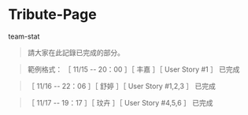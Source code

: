 # Tribute-Page
team-stat

>  請大家在此記錄已完成的部分。

>  範例格式：
> ［ 11/15 -- 20：00 ］［ 丰嘉 ］［ User Story #1 ］ 已完成

>［ 11/16 -- 22：06 ］［ 舒婷 ］［ User Story #1,2,3 ］ 已完成

>［ 11/17 -- 19：17 ］［ 玟卉 ］［ User Story #4,5,6 ］ 已完成
